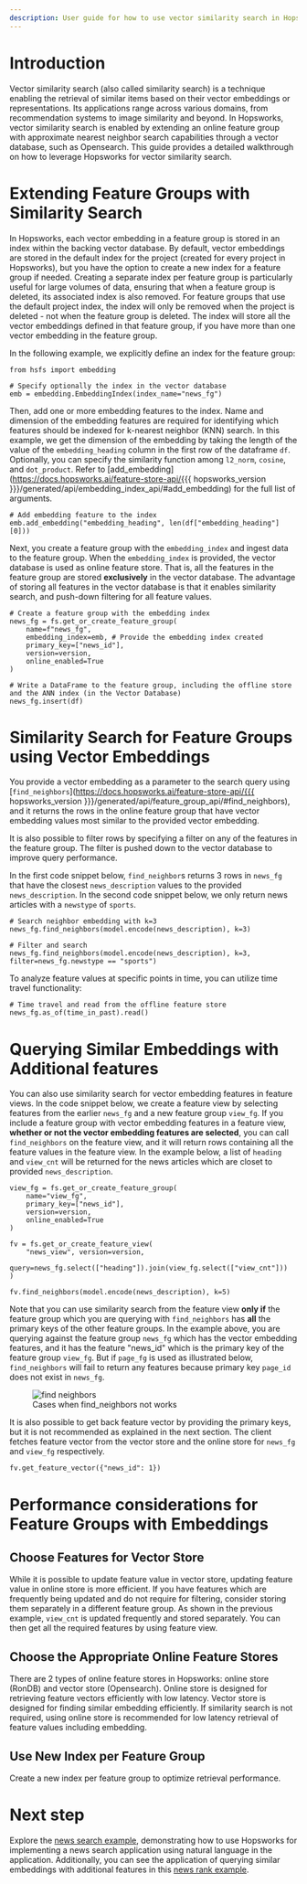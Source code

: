 ```yaml
---
description: User guide for how to use vector similarity search in Hopsworks
---
```


# Introduction
Vector similarity search (also called similarity search) is a technique enabling the retrieval of similar items based on their vector embeddings or representations. Its applications range across various domains, from recommendation systems to image similarity and beyond. In Hopsworks, vector similarity search is enabled by extending an online feature group with approximate nearest neighbor search capabilities through a vector database, such as Opensearch. This guide provides a detailed walkthrough on how to leverage Hopsworks for vector similarity search.

# Extending Feature Groups with Similarity Search
In Hopsworks, each vector embedding in a feature group is stored in an index within the backing vector database. By default, vector embeddings are stored in the default index for the project (created for every project in Hopsworks), but you have the option to create a new index for a feature group if needed. Creating a separate index per feature group is particularly useful for large volumes of data, ensuring that when a feature group is deleted, its associated index is also removed. For feature groups that use the default project index, the index will only be removed when the project is deleted - not when the feature group is deleted. The index will store all the vector embeddings defined in that feature group, if you have more than one vector embedding in the feature group.

In the following example, we explicitly define an index for the feature group:

```aidl
from hsfs import embedding

# Specify optionally the index in the vector database
emb = embedding.EmbeddingIndex(index_name="news_fg")
```

Then, add one or more embedding features to the index. Name and dimension of the embedding features are required for identifying which features should be indexed for k-nearest neighbor (KNN) search. In this example, we get the dimension of the embedding by taking the length of the value of the `embedding_heading` column in the first row of the dataframe `df`. Optionally, you can specify the similarity function among `l2_norm`, `cosine`, and `dot_product`. Refer to [add_embedding](https://docs.hopsworks.ai/feature-store-api/{{{ hopsworks_version }}}/generated/api/embedding_index_api/#add_embedding) for the full list of arguments.
```aidl
# Add embedding feature to the index
emb.add_embedding("embedding_heading", len(df["embedding_heading"][0]))
```

Next, you create a feature group with the `embedding_index` and ingest data to the feature group. When the `embedding_index` is provided, the vector database is used as online feature store. That is, all the features in the feature group are stored **exclusively** in the vector database. The advantage of storing all features in the vector database is that it enables similarity search, and push-down filtering for all feature values.

```aidl
# Create a feature group with the embedding index
news_fg = fs.get_or_create_feature_group(
    name=f"news_fg",
    embedding_index=emb, # Provide the embedding index created
    primary_key=["news_id"],
    version=version,
    online_enabled=True
)

# Write a DataFrame to the feature group, including the offline store and the ANN index (in the Vector Database)
news_fg.insert(df)
```

# Similarity Search for Feature Groups using Vector Embeddings
You provide a vector embedding as a parameter to the search query using [`find_neighbors`](https://docs.hopsworks.ai/feature-store-api/{{{ hopsworks_version }}}/generated/api/feature_group_api/#find_neighbors), and it returns the rows in the online feature group that have vector embedding values most similar to the provided vector embedding.

It is also possible to filter rows by specifying a filter on any of the features in the feature group. The filter is pushed down to the vector database to improve query performance.

In the first code snippet below, `find_neighbor`s returns 3 rows in `news_fg` that have the closest `news_description` values to the provided `news_description`. In the second code snippet below, we only return news articles with a `newstype` of `sports`.
```aidl
# Search neighbor embedding with k=3
news_fg.find_neighbors(model.encode(news_description), k=3)

# Filter and search
news_fg.find_neighbors(model.encode(news_description), k=3, filter=news_fg.newstype == "sports")
```

To analyze feature values at specific points in time, you can utilize time travel functionality:
```aidl
# Time travel and read from the offline feature store
news_fg.as_of(time_in_past).read()
```

# Querying Similar Embeddings with Additional features

You can also use similarity search for vector embedding features in feature views.
In the code snippet below, we create a feature view by selecting features from the earlier `news_fg` and a new feature group `view_fg`. If you include a feature group with vector embedding features in a feature view, **whether or not the vector embedding features are selected**, you can call `find_neighbors` on the feature view, and it will return rows containing all the feature values in the feature view. In the example below, a list of `heading` and `view_cnt` will be returned for the news articles which are closet to provided `news_description`.

```aidl
view_fg = fs.get_or_create_feature_group(
    name="view_fg",
    primary_key=["news_id"],
    version=version,
    online_enabled=True
)

fv = fs.get_or_create_feature_view(
    "news_view", version=version,
    query=news_fg.select(["heading"]).join(view_fg.select(["view_cnt"]))
)

fv.find_neighbors(model.encode(news_description), k=5)
```

Note that you can use similarity search from the feature view **only if** the feature group which you are querying with `find_neighbors` has **all** the primary keys of the other feature groups. In the example above, you are querying against the feature group `news_fg` which has the vector embedding features, and it has the feature "news_id" which is the primary key of the feature group `view_fg`. But if `page_fg` is used as illustrated below, `find_neighbors` will fail to return any features because primary key `page_id` does not exist in `news_fg`.

<p align="center">
  <figure>
    <img src="../../../assets/images/guides/similarity_search/find_neighbors.png" alt="find neighbors">
    <figcaption>Cases when find_neighbors not works</figcaption>
  </figure>
</p>

It is also possible to get back feature vector by providing the primary keys, but it is not recommended as explained in the next section. The client fetches feature vector from the vector store and the online store for `news_fg` and `view_fg` respectively.
```aidl
fv.get_feature_vector({"news_id": 1})
```

# Performance considerations for Feature Groups with Embeddings
## Choose Features for Vector Store

While it is possible to update feature value in vector store, updating feature value in online store is more efficient. If you have features which are frequently being updated and do not require for filtering, consider storing them separately in a different feature group. As shown in the previous example, `view_cnt` is updated frequently and stored separately. You can then get all the required features by using feature view.

## Choose the Appropriate Online Feature Stores

There are 2 types of online feature stores in Hopsworks: online store (RonDB) and vector store (Opensearch). Online store is designed for retrieving feature vectors efficiently with low latency. Vector store is designed for finding similar embedding efficiently. If similarity search is not required, using online store is recommended for low latency retrieval of feature values including embedding.

## Use New Index per Feature Group

Create a new index per feature group to optimize retrieval performance.

# Next step
Explore the [news search example](https://github.com/logicalclocks/hopsworks-tutorials/blob/master/api_examples/hsfs/knn_search/news-search-knn.ipynb), demonstrating how to use Hopsworks for implementing a news search application using natural language in the application. Additionally, you can see the application of querying similar embeddings with additional features in this [news rank example](https://github.com/logicalclocks/hopsworks-tutorials/blob/master/api_examples/hsfs/knn_search/news-search-rank-view.ipynb).
